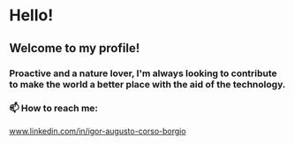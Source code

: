 # Hello!

## Welcome to my profile!

### Proactive and a nature lover, I'm always looking to contribute to make the world a better place with the aid of the technology.


### 📫 How to reach me: 

www.linkedin.com/in/igor-augusto-corso-borgio




